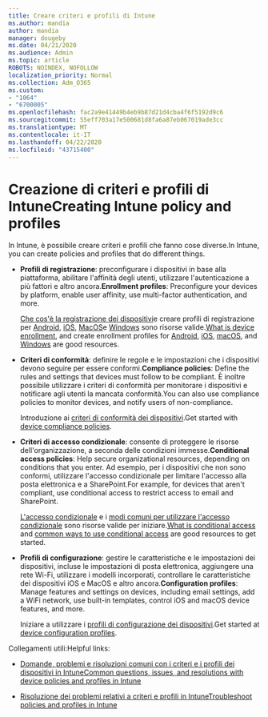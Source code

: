 ```yaml
---
title: Creare criteri e profili di Intune
ms.author: mandia
author: mandia
manager: dougeby
ms.date: 04/21/2020
ms.audience: Admin
ms.topic: article
ROBOTS: NOINDEX, NOFOLLOW
localization_priority: Normal
ms.collection: Adm_O365
ms.custom:
- "1064"
- "6700005"
ms.openlocfilehash: fac2a9e41449b4eb9b87d21d4cba4f6f5192d9c6
ms.sourcegitcommit: 55eff703a17e500681d8fa6a87eb067019ade3cc
ms.translationtype: MT
ms.contentlocale: it-IT
ms.lasthandoff: 04/22/2020
ms.locfileid: "43715400"
---
```

# <a name="creating-intune-policy-and-profiles"></a><span data-ttu-id="e40ae-102">Creazione di criteri e profili di Intune</span><span class="sxs-lookup"><span data-stu-id="e40ae-102">Creating Intune policy and profiles</span></span>

<span data-ttu-id="e40ae-103">In Intune, è possibile creare criteri e profili che fanno cose diverse.</span><span class="sxs-lookup"><span data-stu-id="e40ae-103">In Intune, you can create policies and profiles that do different things.</span></span>

- <span data-ttu-id="e40ae-104">**Profili di registrazione**: preconfigurare i dispositivi in base alla piattaforma, abilitare l'affinità degli utenti, utilizzare l'autenticazione a più fattori e altro ancora.</span><span class="sxs-lookup"><span data-stu-id="e40ae-104">**Enrollment profiles**: Preconfigure your devices by platform, enable user affinity, use multi-factor authentication, and more.</span></span>

  <span data-ttu-id="e40ae-105">[Che cos'è la registrazione dei dispositivi](https://docs.microsoft.com/intune/device-enrollment)e creare profili di registrazione per [Android](https://docs.microsoft.com/intune/android-enroll), [iOS](https://docs.microsoft.com/intune/ios-enroll), [MacOS](https://docs.microsoft.com/intune/macos-enroll)e [Windows](https://docs.microsoft.com/intune/windows-enrollment-methods) sono risorse valide.</span><span class="sxs-lookup"><span data-stu-id="e40ae-105">[What is device enrollment](https://docs.microsoft.com/intune/device-enrollment), and create enrollment profiles for [Android](https://docs.microsoft.com/intune/android-enroll), [iOS](https://docs.microsoft.com/intune/ios-enroll), [macOS](https://docs.microsoft.com/intune/macos-enroll), and [Windows](https://docs.microsoft.com/intune/windows-enrollment-methods) are good resources.</span></span>

- <span data-ttu-id="e40ae-106">**Criteri di conformità**: definire le regole e le impostazioni che i dispositivi devono seguire per essere conformi.</span><span class="sxs-lookup"><span data-stu-id="e40ae-106">**Compliance policies**: Define the rules and settings that devices must follow to be compliant.</span></span> <span data-ttu-id="e40ae-107">È inoltre possibile utilizzare i criteri di conformità per monitorare i dispositivi e notificare agli utenti la mancata conformità.</span><span class="sxs-lookup"><span data-stu-id="e40ae-107">You can also use compliance policies to monitor devices, and notify users of non-compliance.</span></span>

  <span data-ttu-id="e40ae-108">Introduzione ai [criteri di conformità dei dispositivi](https://docs.microsoft.com/intune/device-compliance-get-started).</span><span class="sxs-lookup"><span data-stu-id="e40ae-108">Get started with [device compliance policies](https://docs.microsoft.com/intune/device-compliance-get-started).</span></span>
- <span data-ttu-id="e40ae-109">**Criteri di accesso condizionale**: consente di proteggere le risorse dell'organizzazione, a seconda delle condizioni immesse.</span><span class="sxs-lookup"><span data-stu-id="e40ae-109">**Conditional access policies**: Help secure organizational resources, depending on conditions that you enter.</span></span> <span data-ttu-id="e40ae-110">Ad esempio, per i dispositivi che non sono conformi, utilizzare l'accesso condizionale per limitare l'accesso alla posta elettronica e a SharePoint.</span><span class="sxs-lookup"><span data-stu-id="e40ae-110">For example, for devices that aren't compliant, use conditional access to restrict access to email and SharePoint.</span></span>

  <span data-ttu-id="e40ae-111">[L'accesso condizionale](https://docs.microsoft.com/intune/conditional-access) e i [modi comuni per utilizzare l'accesso condizionale](https://docs.microsoft.com/intune/conditional-access-intune-common-ways-use) sono risorse valide per iniziare.</span><span class="sxs-lookup"><span data-stu-id="e40ae-111">[What is conditional access](https://docs.microsoft.com/intune/conditional-access) and [common ways to use conditional access](https://docs.microsoft.com/intune/conditional-access-intune-common-ways-use) are good resources to get started.</span></span>

- <span data-ttu-id="e40ae-112">**Profili di configurazione**: gestire le caratteristiche e le impostazioni dei dispositivi, incluse le impostazioni di posta elettronica, aggiungere una rete Wi-Fi, utilizzare i modelli incorporati, controllare le caratteristiche dei dispositivi iOS e MacOS e altro ancora.</span><span class="sxs-lookup"><span data-stu-id="e40ae-112">**Configuration profiles**: Manage features and settings on devices, including email settings, add a WiFi network, use built-in templates, control iOS and macOS device features, and more.</span></span>

  <span data-ttu-id="e40ae-113">Iniziare a utilizzare i [profili di configurazione dei dispositivi](https://docs.microsoft.com/intune/device-profiles).</span><span class="sxs-lookup"><span data-stu-id="e40ae-113">Get started at [device configuration profiles](https://docs.microsoft.com/intune/device-profiles).</span></span>

<span data-ttu-id="e40ae-114">Collegamenti utili:</span><span class="sxs-lookup"><span data-stu-id="e40ae-114">Helpful links:</span></span>

- [<span data-ttu-id="e40ae-115">Domande, problemi e risoluzioni comuni con i criteri e i profili dei dispositivi in Intune</span><span class="sxs-lookup"><span data-stu-id="e40ae-115">Common questions, issues, and resolutions with device policies and profiles in Intune</span></span>](https://docs.microsoft.com/intune/device-profile-troubleshoot)

- [<span data-ttu-id="e40ae-116">Risoluzione dei problemi relativi a criteri e profili in Intune</span><span class="sxs-lookup"><span data-stu-id="e40ae-116">Troubleshoot policies and profiles in Intune</span></span>](https://docs.microsoft.com/intune/troubleshoot-policies-in-microsoft-intune)
